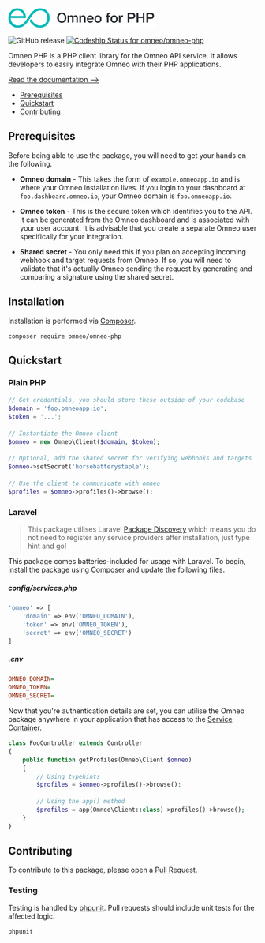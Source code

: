 <img src="logo.png" height="40" />

![GitHub release](https://img.shields.io/github/release/omneo/omneo-php.svg) [ ![Codeship Status for omneo/omneo-php](https://app.codeship.com/projects/827a5420-2e6d-0136-ddd0-4a8950030b6e/status?branch=master)](https://app.codeship.com/projects/288229)

Omneo PHP is a PHP client library for the Omneo API service. It allows developers to easily integrate Omneo with their PHP applications.

[Read the documentation ⟶](https://github.com/omneo/omneo-php/wiki)

- [Prerequisites](#prerequisites)
- [Quickstart](#quickstart)
- [Contributing](#contributing)

## Prerequisites

Before being able to use the package, you will need to get your hands on the following.

- __Omneo domain__ - This takes the form of `example.omneoapp.io` and is where your Omneo installation lives. If you login to your dashboard at `foo.dashboard.omneo.io`, your Omneo domain is `foo.omneoapp.io`.

- __Omneo token__ - This is the secure token which identifies you to the API. It can be generated from the Omneo dashboard and is associated with your user account. It is advisable that you create a separate Omneo user specifically for your integration.

- __Shared secret__ - You only need this if you plan on accepting incoming webhook and target requests from Omneo. If so, you will need to validate that it's actually Omneo sending the request by generating and comparing a signature using the shared secret.

## Installation

Installation is performed via [Composer](https://getcomposer.org/).

```
composer require omneo/omneo-php
```

## Quickstart

### Plain PHP

```php
// Get credentials, you should store these outside of your codebase
$domain = 'foo.omneoapp.io';
$token = '...';
​
// Instantiate the Omneo client
$omneo = new Omneo\Client($domain, $token);
​
// Optional, add the shared secret for verifying webhooks and targets
$omneo->setSecret('horsebatterystaple');
​
// Use the client to communicate with omneo
$profiles = $omneo->profiles()->browse();
```

### Laravel

> This package utilises Laravel [Package Discovery](https://laravel.com/docs/5.6/packages#package-discovery) which means you do not need to register any service providers after installation, just type hint and go!

This package comes batteries-included for usage with Laravel. To begin, install the package using Composer and update the following files.

##### config/services.php

```php
'omneo' => [
    'domain' => env('OMNEO_DOMAIN'),
    'token' => env('OMNEO_TOKEN'),
    'secret' => env('OMNEO_SECRET')
]
```

##### .env

```ini
OMNEO_DOMAIN=
OMNEO_TOKEN=
OMNEO_SECRET=
```

Now that you're authentication details are set, you can utilise the Omneo package anywhere in your application that has access to the [Service Container](https://laravel.com/docs/5.6/container).

```php
class FooController extends Controller
{    
    public function getProfiles(Omneo\Client $omneo)
    {
        // Using typehints
        $profiles = $omneo->profiles()->browse();
        
        // Using the app() method
        $profiles = app(Omneo\Client::class)->profiles()->browse();
    }
}
```

## Contributing

To contribute to this package, please open a [Pull Request](https://github.com/omneo/omneo-php/pulls).

### Testing

Testing is handled by [phpunit](https://phpunit.de). Pull requests should include unit tests for the affected logic.

```
phpunit
```

